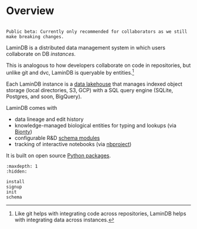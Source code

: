 # Overview

```{warning}

Public beta: Currently only recommended for collaborators as we still make breaking changes.

```

LaminDB is a distributed data management system in which users collaborate on DB _instances_.

This is analogous to how developers collaborate on code in repositories, but unlike git and dvc, LaminDB is queryable by entities.[^integrate]

[^integrate]: Like git helps with integrating code across repositories, LaminDB helps with integrating data across instances.

Each LaminDB instance is a [data lakehouse](https://www.databricks.com/glossary/data-lakehouse) that manages indexed object storage (local directories, S3, GCP) with a SQL query engine (SQLite, Postgres, and soon, BigQuery).

LaminDB comes with

- data lineage and edit history
- knowledge-managed biological entities for typing and lookups (via [Bionty](https://lamin.ai/docs/bionty))
- configurable R&D [schema modules](https://lamin.ai/docs/db/lamindb.schema)
- tracking of interactive notebooks (via [nbproject](https://lamin.ai/docs/nbproject))

It is built on open source [Python packages](https://lamin.ai/docs).

```{toctree}
:maxdepth: 1
:hidden:

install
signup
init
schema
```
